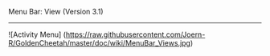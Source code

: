 Menu Bar: View (Version 3.1)
***

![Activity Menu] (https://raw.githubusercontent.com/Joern-R/GoldenCheetah/master/doc/wiki/MenuBar_Views.jpg)



